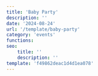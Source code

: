 ```yaml
---
title: 'Baby Party'
description: ''
date: '2024-08-24'
url: '/template/baby-party'
category: 'events'
functions:
seo:
    title: ''
    description: ''
template: 'f49862deac1d4d1ea078'
---
```

